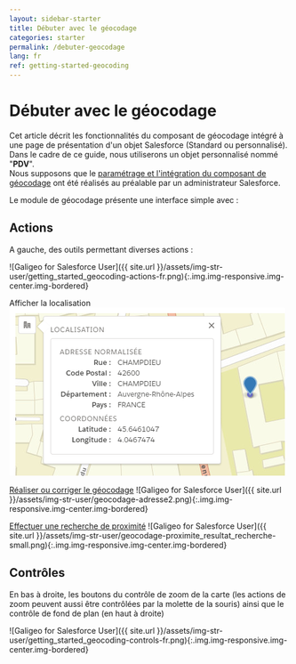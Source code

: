 ```yaml
---
layout: sidebar-starter
title: Débuter avec le géocodage
categories: starter
permalink: /debuter-geocodage
lang: fr
ref: getting-started-geocoding
---
```


# Débuter avec le géocodage

Cet article décrit les fonctionnalités du composant de géocodage intégré à une page de présentation d'un objet Salesforce (Standard ou personnalisé). Dans le cadre de ce guide, nous utiliserons un objet personnalisé nommé "**PDV**".  
Nous supposons que le [paramétrage et l'intégration du composant de géocodage](config-composants) ont été réalisés au préalable par un administrateur Salesforce.

Le module de géocodage présente une interface simple avec :

## Actions

A gauche, des outils permettant diverses actions :

![Galigeo for Salesforce User]({{ site.url }}/assets/img-str-user/getting_started_geocoding-actions-fr.png){:.img.img-responsive.img-center.img-bordered}

<p>
<span class="text-center">Afficher la localisation</span>
<img src="/assets/img-str-user/getting_started_geocoding-location-fr.png" class=".img.img-responsive.img-center.img-bordered">
</p>

<span class="text-center"><a href="/geocodage#géocodage-à-partir-dune-adresse">Réaliser ou corriger le géocodage</a></span>
![Galigeo for Salesforce User]({{ site.url }}/assets/img-str-user/geocodage-adresse2.png){:.img.img-responsive.img-center.img-bordered}

<span class="text-center"><a href="/geocodage#recherche-à-proximité">Effectuer une recherche de proximité</a></span>
![Galigeo for Salesforce User]({{ site.url }}/assets/img-str-user/geocodage-proximite_resultat_recherche-small.png){:.img.img-responsive.img-center.img-bordered}

## Contrôles

En bas à droite, les boutons du contrôle de zoom de la carte (les actions de zoom peuvent aussi être contrôlées par la molette de la souris) ainsi que le contrôle de fond de plan (en haut à droite)

![Galigeo for Salesforce User]({{ site.url }}/assets/img-str-user/getting_started_geocoding-controls-fr.png){:.img.img-responsive.img-center.img-bordered}
